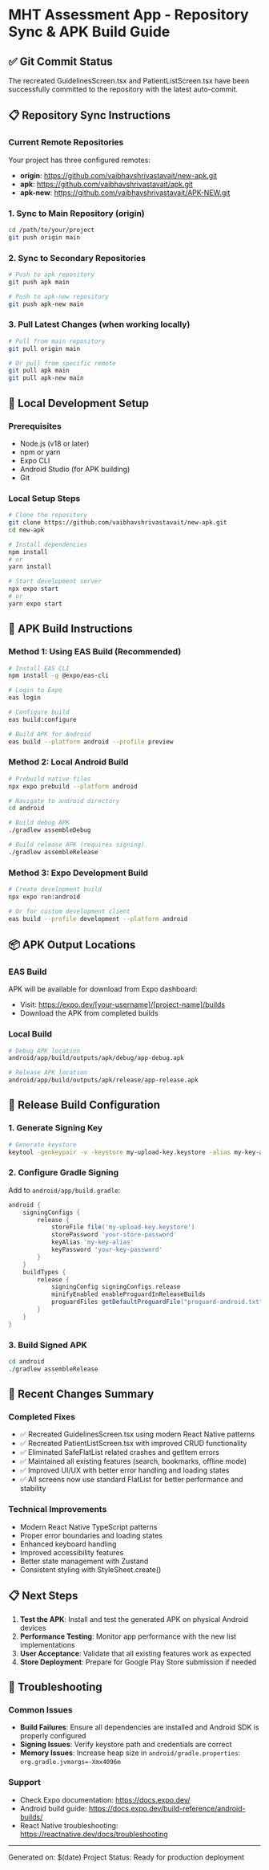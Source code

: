 # MHT Assessment App - Repository Sync & APK Build Guide

## ✅ Git Commit Status
The recreated GuidelinesScreen.tsx and PatientListScreen.tsx have been successfully committed to the repository with the latest auto-commit.

## 📋 Repository Sync Instructions

### Current Remote Repositories
Your project has three configured remotes:
- **origin**: https://github.com/vaibhavshrivastavait/new-apk.git
- **apk**: https://github.com/vaibhavshrivastavait/apk.git  
- **apk-new**: https://github.com/vaibhavshrivastavait/APK-NEW.git

### 1. Sync to Main Repository (origin)
```bash
cd /path/to/your/project
git push origin main
```

### 2. Sync to Secondary Repositories
```bash
# Push to apk repository
git push apk main

# Push to apk-new repository
git push apk-new main
```

### 3. Pull Latest Changes (when working locally)
```bash
# Pull from main repository
git pull origin main

# Or pull from specific remote
git pull apk main
git pull apk-new main
```

## 🔧 Local Development Setup

### Prerequisites
- Node.js (v18 or later)
- npm or yarn
- Expo CLI
- Android Studio (for APK building)
- Git

### Local Setup Steps
```bash
# Clone the repository
git clone https://github.com/vaibhavshrivastavait/new-apk.git
cd new-apk

# Install dependencies
npm install
# or
yarn install

# Start development server
npx expo start
# or
yarn expo start
```

## 📱 APK Build Instructions

### Method 1: Using EAS Build (Recommended)
```bash
# Install EAS CLI
npm install -g @expo/eas-cli

# Login to Expo
eas login

# Configure build
eas build:configure

# Build APK for Android
eas build --platform android --profile preview
```

### Method 2: Local Android Build
```bash
# Prebuild native files
npx expo prebuild --platform android

# Navigate to android directory
cd android

# Build debug APK
./gradlew assembleDebug

# Build release APK (requires signing)
./gradlew assembleRelease
```

### Method 3: Expo Development Build
```bash
# Create development build
npx expo run:android

# Or for custom development client
eas build --profile development --platform android
```

## 📦 APK Output Locations

### EAS Build
APK will be available for download from Expo dashboard:
- Visit: https://expo.dev/[your-username]/[project-name]/builds
- Download the APK from completed builds

### Local Build
```bash
# Debug APK location
android/app/build/outputs/apk/debug/app-debug.apk

# Release APK location  
android/app/build/outputs/apk/release/app-release.apk
```

## 🔐 Release Build Configuration

### 1. Generate Signing Key
```bash
# Generate keystore
keytool -genkeypair -v -keystore my-upload-key.keystore -alias my-key-alias -keyalg RSA -keysize 2048 -validity 10000
```

### 2. Configure Gradle Signing
Add to `android/app/build.gradle`:
```gradle
android {
    signingConfigs {
        release {
            storeFile file('my-upload-key.keystore')
            storePassword 'your-store-password'
            keyAlias 'my-key-alias'
            keyPassword 'your-key-password'
        }
    }
    buildTypes {
        release {
            signingConfig signingConfigs.release
            minifyEnabled enableProguardInReleaseBuilds
            proguardFiles getDefaultProguardFile("proguard-android.txt"), "proguard-rules.pro"
        }
    }
}
```

### 3. Build Signed APK
```bash
cd android
./gradlew assembleRelease
```

## 🚀 Recent Changes Summary

### Completed Fixes
- ✅ Recreated GuidelinesScreen.tsx using modern React Native patterns
- ✅ Recreated PatientListScreen.tsx with improved CRUD functionality
- ✅ Eliminated SafeFlatList related crashes and getItem errors
- ✅ Maintained all existing features (search, bookmarks, offline mode)
- ✅ Improved UI/UX with better error handling and loading states
- ✅ All screens now use standard FlatList for better performance and stability

### Technical Improvements
- Modern React Native TypeScript patterns
- Proper error boundaries and loading states
- Enhanced keyboard handling
- Improved accessibility features
- Better state management with Zustand
- Consistent styling with StyleSheet.create()

## 📋 Next Steps

1. **Test the APK**: Install and test the generated APK on physical Android devices
2. **Performance Testing**: Monitor app performance with the new list implementations
3. **User Acceptance**: Validate that all existing features work as expected
4. **Store Deployment**: Prepare for Google Play Store submission if needed

## 🔧 Troubleshooting

### Common Issues
- **Build Failures**: Ensure all dependencies are installed and Android SDK is properly configured
- **Signing Issues**: Verify keystore path and credentials are correct
- **Memory Issues**: Increase heap size in `android/gradle.properties`: `org.gradle.jvmargs=-Xmx4096m`

### Support
- Check Expo documentation: https://docs.expo.dev/
- Android build guide: https://docs.expo.dev/build-reference/android-builds/
- React Native troubleshooting: https://reactnative.dev/docs/troubleshooting

---

Generated on: $(date)
Project Status: Ready for production deployment